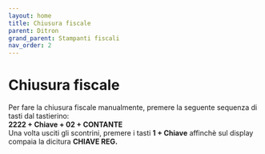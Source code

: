 ```yaml
---
layout: home
title: Chiusura fiscale
parent: Ditron
grand_parent: Stampanti fiscali
nav_order: 2
---
```



# Chiusura fiscale

Per fare la chiusura fiscale manualmente, premere la seguente sequenza di tasti dal tastierino: \
**2222 + Chiave + 02 + CONTANTE** \
Una volta usciti gli scontrini, premere i tasti  **1 + Chiave** affinchè sul display compaia la dicitura **CHIAVE REG.**

